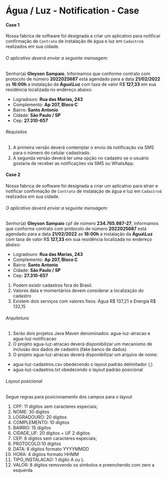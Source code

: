# Água / Luz - Notification - Case

#### Case 1
Nossa fabrica de software foi designada a criar um aplicativo para notificar confirmação de `Contrato` de instalação de água e luz em `Cadastro`s realizados em sua cidade.

###### O aplicativo deverá enviar a seguinte mensagem:

Senhor(a) **Gleyson Sampaio**,
Informamos que conforme contrato com protocolo de número **2022025687** está agendado para a data **21/02/2022** as **16:00h** a instalação da **Água\Luz** com taxa de valor R$ **127,33** em sua residência localizada no endereço abaixo:

- Logradouro: **Rua das Marias, 243**
- Complemento: **Ap 207, Bloco C**
- Bairro: **Santo Antonio**
- Cidade: **São Paulo / SP**
- Cep: **27.310-657**

###### Requisitos
1. A primeira versão deverá contemplar o envio da notificação via
SMS para o número do celular cadastrado.
2. A segunda versão deverá ter uma opção no cadastro se o usuário gostaria de receber as notificações via SMS ou WhatsApp.

#### Case 2

Nossa fabrica de software foi designada a criar um aplicativo para atrair e notificar confirmação de `Contrato` de instalação de água e luz em `Cadastro`s realizados em sua cidade.

###### O aplicativo deverá enviar a seguinte mensagem:

Senhor(a) **Gleyson Sampaio** cpf de número **234.765.987-27**,
Informamos que conforme contrato com protocolo de número **2022025687** está agendado para a data **21/02/2022** as **16:00h** a instalação da **Água\Luz** com taxa de valor R$ **127,33** em sua residência localizada no endereço abaixo:

- Logradouro: **Rua das Marias, 243**
- Complemento: **Ap 207, Bloco C**
- Bairro: **Santo Antonio**
- Cidade: **São Paulo / SP**
- Cep: **27.310-657**

1. Podem existir cadastros fora do Brasil.
2. Valores data e momentários devem considerar a localização do cadastro
3. Existem dois serviços com valores fixos: Água R$ 137,21 e Energia R$ 132,15

###### Arquitetura

1. Serão dois projetos Java Maven denominados: agua-luz-atracao e agua-luz-notificacao
2. O projeto agua-luz-atracao deverá disponibilizar um mecanismo de inclusão dos dados de cadastro (fake banco de dados)
3. O projeto agua-luz-atracao deverá disponibilizar um arquivo de nome:
  - agua-luz-cadastros.csv obedecendo o layout padrão delimitador (;) 
  - agua-luz-cadastros.txt obedecendo o layout padrão posicional

###### Layout posicional

Segue regras para posicionamento dos campos para o layout
1. CPF: 11 dígitos sem caracteres especiais;
2. NOME: 30 dígitos
3. LOGRADOURO: 20 dígitos
4. COMPLEMENTO: 10 dígitos
5. BAIRRO: 15 dígitos
6. CIDADE_UF: 20 dígitos + UF 2 dígitos
7. CEP: 8 dígitos sem caracteres especiais;
8. PROTOCOLO:10 dígitos
9. DATA: 8 dígitos formato YYYYMMDD
10. HORA: 4 dígitos formato HHMM
11. TIPO_INSTALACAO: 1 dígito A ou L
12. VALOR: 8 dígitos removendo os símbolos e preenchendo com zero a esquerda
  
